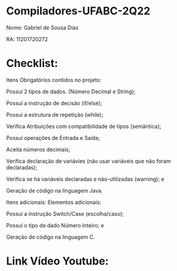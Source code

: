 # Compiladores-UFABC-2Q22

Nome: Gabriel de Sousa Dias

RA: 11201720272

# Checklist:

Itens Obrigatórios contidos no projeto:

Possuí 2 tipos de dados. (Número Decimal e String);	

Possuí a instrução de decisão (if/else);

Possuí a estrutura de repetição (while);	

Verifica Atribuições com compatibilidade de tipos (semântica); 	

Possuí operações de Entrada e Saída;

Aceita números decimais; 	

Verifica declaração de variávies (não usar variáveis que não foram declaradas);	

Verifica se há variáveis declaradas e não-utilizadas (warning);	e

Geração de código na linguagem Java.

Itens adicionais:
Elementos adicionais:

Possuí a instrução Switch/Case (escolha/caso);

Possuí o tipo de dado Número Inteiro; e

Geração de código na linguagem C.

# Link Vídeo Youtube:

